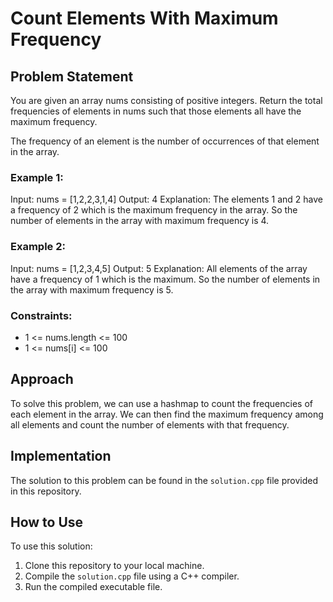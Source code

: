 # Count Elements With Maximum Frequency

## Problem Statement

You are given an array nums consisting of positive integers. Return the total frequencies of elements in nums such that those elements all have the maximum frequency.

The frequency of an element is the number of occurrences of that element in the array.

### Example 1:

Input: nums = [1,2,2,3,1,4]
Output: 4
Explanation: The elements 1 and 2 have a frequency of 2 which is the maximum frequency in the array.
So the number of elements in the array with maximum frequency is 4.

### Example 2:

Input: nums = [1,2,3,4,5]
Output: 5
Explanation: All elements of the array have a frequency of 1 which is the maximum.
So the number of elements in the array with maximum frequency is 5.

### Constraints:

- 1 <= nums.length <= 100
- 1 <= nums[i] <= 100

## Approach

To solve this problem, we can use a hashmap to count the frequencies of each element in the array. We can then find the maximum frequency among all elements and count the number of elements with that frequency.

## Implementation

The solution to this problem can be found in the `solution.cpp` file provided in this repository.

## How to Use

To use this solution:

1. Clone this repository to your local machine.
2. Compile the `solution.cpp` file using a C++ compiler.
3. Run the compiled executable file.


